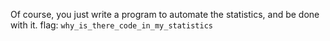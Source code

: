 Of course, you just write a program to automate the statistics, and be done with it.
flag: `why_is_there_code_in_my_statistics`
